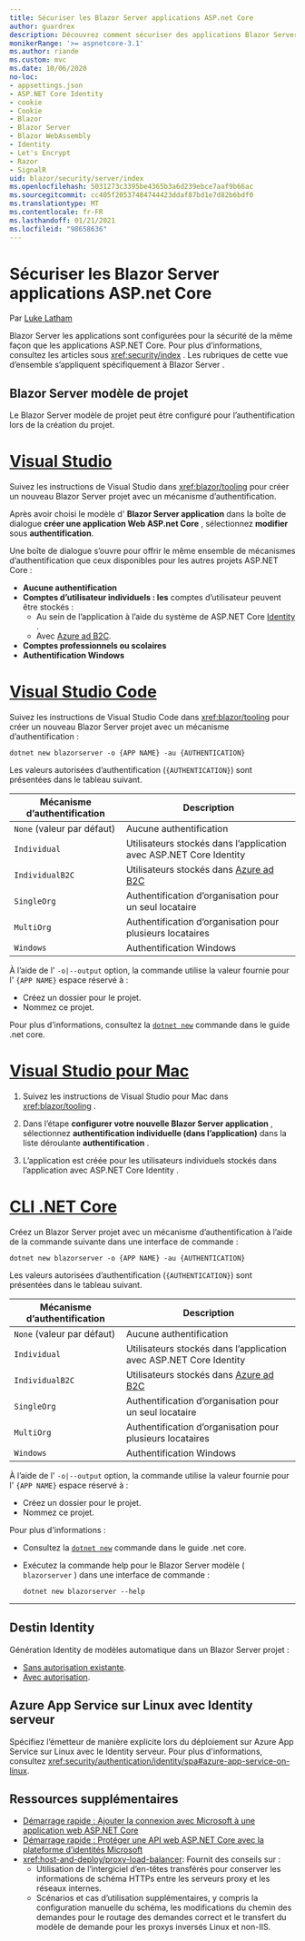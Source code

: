 ```yaml
---
title: Sécuriser les Blazor Server applications ASP.net Core
author: guardrex
description: Découvrez comment sécuriser des applications Blazor Server en tant qu’applications ASP.net core.
monikerRange: '>= aspnetcore-3.1'
ms.author: riande
ms.custom: mvc
ms.date: 10/06/2020
no-loc:
- appsettings.json
- ASP.NET Core Identity
- cookie
- Cookie
- Blazor
- Blazor Server
- Blazor WebAssembly
- Identity
- Let's Encrypt
- Razor
- SignalR
uid: blazor/security/server/index
ms.openlocfilehash: 5031273c3395be4365b3a6d239ebce7aaf9b66ac
ms.sourcegitcommit: cc405f20537484744423ddaf87bd1e7d82b6bdf0
ms.translationtype: MT
ms.contentlocale: fr-FR
ms.lasthandoff: 01/21/2021
ms.locfileid: "98658636"
---
```

# <a name="secure-aspnet-core-no-locblazor-server-apps"></a>Sécuriser les Blazor Server applications ASP.net Core

Par [Luke Latham](https://github.com/guardrex)

Blazor Server les applications sont configurées pour la sécurité de la même façon que les applications ASP.NET Core. Pour plus d’informations, consultez les articles sous <xref:security/index> . Les rubriques de cette vue d’ensemble s’appliquent spécifiquement à Blazor Server .

## <a name="no-locblazor-server-project-template"></a>Blazor Server modèle de projet

Le Blazor Server modèle de projet peut être configuré pour l’authentification lors de la création du projet.

# <a name="visual-studio"></a>[Visual Studio](#tab/visual-studio)

Suivez les instructions de Visual Studio dans <xref:blazor/tooling> pour créer un nouveau Blazor Server projet avec un mécanisme d’authentification.

Après avoir choisi le modèle d' **Blazor Server application** dans la boîte de dialogue **créer une application Web ASP.net Core** , sélectionnez **modifier** sous **authentification**.

Une boîte de dialogue s’ouvre pour offrir le même ensemble de mécanismes d’authentification que ceux disponibles pour les autres projets ASP.NET Core :

* **Aucune authentification**
* **Comptes d’utilisateur individuels : les** comptes d’utilisateur peuvent être stockés :
  * Au sein de l’application à l’aide du système de ASP.NET Core [Identity](xref:security/authentication/identity) .
  * Avec [Azure ad B2C](xref:security/authentication/azure-ad-b2c).
* **Comptes professionnels ou scolaires**
* **Authentification Windows**

# <a name="visual-studio-code"></a>[Visual Studio Code](#tab/visual-studio-code)

Suivez les instructions de Visual Studio Code dans <xref:blazor/tooling> pour créer un nouveau Blazor Server projet avec un mécanisme d’authentification :

```dotnetcli
dotnet new blazorserver -o {APP NAME} -au {AUTHENTICATION}
```

Les valeurs autorisées d’authentification (`{AUTHENTICATION}`) sont présentées dans le tableau suivant.

| Mécanisme d’authentification | Description |
| ------------------------ | ----------- |
| `None` (valeur par défaut)         | Aucune authentification |
| `Individual`             | Utilisateurs stockés dans l’application avec ASP.NET Core Identity |
| `IndividualB2C`          | Utilisateurs stockés dans [Azure ad B2C](xref:security/authentication/azure-ad-b2c) |
| `SingleOrg`              | Authentification d’organisation pour un seul locataire |
| `MultiOrg`               | Authentification d’organisation pour plusieurs locataires |
| `Windows`                | Authentification Windows |

À l’aide de l' `-o|--output` option, la commande utilise la valeur fournie pour l' `{APP NAME}` espace réservé à :

* Créez un dossier pour le projet.
* Nommez ce projet.

Pour plus d’informations, consultez la [`dotnet new`](/dotnet/core/tools/dotnet-new) commande dans le guide .net core.

# <a name="visual-studio-for-mac"></a>[Visual Studio pour Mac](#tab/visual-studio-mac)

1. Suivez les instructions de Visual Studio pour Mac dans <xref:blazor/tooling> .

1. Dans l’étape **configurer votre nouvelle Blazor Server application** , sélectionnez **authentification individuelle (dans l’application)** dans la liste déroulante **authentification** .

1. L’application est créée pour les utilisateurs individuels stockés dans l’application avec ASP.NET Core Identity .

# <a name="net-core-cli"></a>[CLI .NET Core](#tab/netcore-cli/)

Créez un Blazor Server projet avec un mécanisme d’authentification à l’aide de la commande suivante dans une interface de commande :

```dotnetcli
dotnet new blazorserver -o {APP NAME} -au {AUTHENTICATION}
```

Les valeurs autorisées d’authentification (`{AUTHENTICATION}`) sont présentées dans le tableau suivant.

| Mécanisme d’authentification | Description |
| ------------------------ | ----------- |
| `None` (valeur par défaut)         | Aucune authentification |
| `Individual`             | Utilisateurs stockés dans l’application avec ASP.NET Core Identity |
| `IndividualB2C`          | Utilisateurs stockés dans [Azure ad B2C](xref:security/authentication/azure-ad-b2c) |
| `SingleOrg`              | Authentification d’organisation pour un seul locataire |
| `MultiOrg`               | Authentification d’organisation pour plusieurs locataires |
| `Windows`                | Authentification Windows |

À l’aide de l' `-o|--output` option, la commande utilise la valeur fournie pour l' `{APP NAME}` espace réservé à :

* Créez un dossier pour le projet.
* Nommez ce projet.

Pour plus d'informations :

* Consultez la [`dotnet new`](/dotnet/core/tools/dotnet-new) commande dans le guide .net core.
* Exécutez la commande help pour le Blazor Server modèle ( `blazorserver` ) dans une interface de commande :

  ```dotnetcli
  dotnet new blazorserver --help
  ```

---

## <a name="scaffold-no-locidentity"></a>Destin Identity

Génération Identity de modèles automatique dans un Blazor Server projet :

* [Sans autorisation existante](xref:security/authentication/scaffold-identity#scaffold-identity-into-a-blazor-server-project-without-existing-authorization).
* [Avec autorisation](xref:security/authentication/scaffold-identity#scaffold-identity-into-a-blazor-server-project-with-authorization).

## <a name="azure-app-service-on-linux-with-no-locidentity-server"></a>Azure App Service sur Linux avec Identity serveur

Spécifiez l’émetteur de manière explicite lors du déploiement sur Azure App Service sur Linux avec le Identity serveur. Pour plus d'informations, consultez <xref:security/authentication/identity/spa#azure-app-service-on-linux>.

## <a name="additional-resources"></a>Ressources supplémentaires

* [Démarrage rapide : Ajouter la connexion avec Microsoft à une application web ASP.NET Core](/azure/active-directory/develop/quickstart-v2-aspnet-core-webapp)
* [Démarrage rapide : Protéger une API web ASP.NET Core avec la plateforme d’identités Microsoft](/azure/active-directory/develop/quickstart-v2-aspnet-core-web-api)
* <xref:host-and-deploy/proxy-load-balancer>: Fournit des conseils sur :
  * Utilisation de l’intergiciel d’en-têtes transférés pour conserver les informations de schéma HTTPs entre les serveurs proxy et les réseaux internes.
  * Scénarios et cas d’utilisation supplémentaires, y compris la configuration manuelle du schéma, les modifications du chemin des demandes pour le routage des demandes correct et le transfert du modèle de demande pour les proxys inversés Linux et non-IIS.
